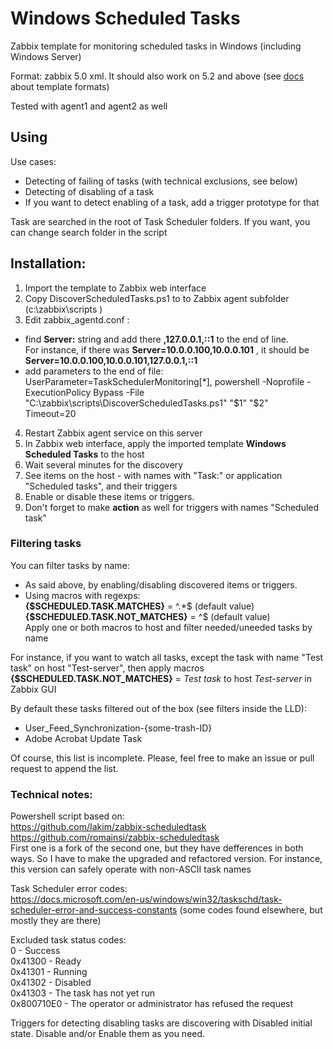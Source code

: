 # Windows Scheduled Tasks

Zabbix template for monitoring scheduled tasks in Windows (including Windows Server)

Format: zabbix 5.0 xml. It should also work on 5.2 and above (see [docs](https://www.zabbix.com/documentation/current/manual/xml_export_import/media) about template formats)

Tested with agent1 and agent2 as well

## Using

Use cases:
- Detecting of failing of tasks (with technical exclusions, see below)
- Detecting of disabling of a task
- If you want to detect enabling of a task, add a trigger prototype for that

Task are searched in the root of Task Scheduler folders. If you want, you can change search folder in the script

## Installation:

1. Import the template to Zabbix web interface
2. Copy DiscoverScheduledTasks.ps1 to to Zabbix agent subfolder (c:\zabbix\scripts )
3. Edit zabbix_agentd.conf :
-  find **Server:** string and add there **,127.0.0.1,::1** to the end of line.<br>
For instance, if there was **Server=10.0.0.100,10.0.0.101** , it should be **Server=10.0.0.100,10.0.0.101,127.0.0.1,::1**
-  add parameters to the end of file:<br>
   UserParameter=TaskSchedulerMonitoring[*], powershell -Noprofile -ExecutionPolicy Bypass -File "C:\zabbix\scripts\DiscoverScheduledTasks.ps1" "$1" "$2"<br>
   Timeout=20<br>
4. Restart Zabbix agent service on this server
5. In Zabbix web interface, apply the imported template **Windows Scheduled Tasks** to the host
6. Wait several minutes for the discovery
7. See items on the host - with names with "Task:" or application "Scheduled tasks", and their triggers
8. Enable or disable these items or triggers.
9. Don't forget to make **action** as well for triggers with names "Scheduled task"

### Filtering tasks

You can filter tasks by name:
- As said above, by enabling/disabling discovered items or triggers.<br>
- Using macros with regexps:<br>
 **{$SCHEDULED.TASK.MATCHES}** = ^.*$ (default value)<br>
 **{$SCHEDULED.TASK.NOT_MATCHES}** = ^$ (default value)<br>
Apply one or both macros to host and filter needed/uneeded tasks by name

For instance, if you want to watch all tasks, except the task with name "Test task" on host "Test-server", then apply macros **{$SCHEDULED.TASK.NOT_MATCHES}** = *Test task* to host *Test-server* in Zabbix GUI


By default these tasks filtered out of the box (see filters inside the LLD):
- User_Feed_Synchronization-{some-trash-ID}<br>
- Adobe Acrobat Update Task

Of course, this list is incomplete. Please, feel free to make an issue or pull request to append the list.


### Technical notes:

Powershell script based on:<br>
https://github.com/Iakim/zabbix-scheduledtask<br>
https://github.com/romainsi/zabbix-scheduledtask<br>
First one is a fork of the second one, but they have defferences in both ways. So I have to make the upgraded and refactored version. For instance, this version can safely operate with non-ASCII task names

Task Scheduler error codes:<br>
https://docs.microsoft.com/en-us/windows/win32/taskschd/task-scheduler-error-and-success-constants
(some codes found elsewhere, but mostly they are there)

Excluded task status codes:<br>
0 - Success<br>
0x41300 - Ready<br>
0x41301 - Running<br>
0x41302 - Disabled<br>
0x41303 - The task has not yet run<br>
0x800710E0 - The operator or administrator has refused the request

Triggers for detecting disabling tasks are discovering with Disabled initial state. Disable and/or Enable them as you need.
